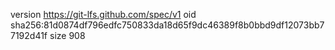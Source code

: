 version https://git-lfs.github.com/spec/v1
oid sha256:81d0874df796edfc750833da18d65f9dc46389f8b0bbd9df12073bb77192d41f
size 908
